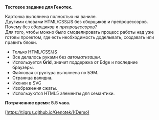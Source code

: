 **Тестовое задание для Генотек.**

Карточка выполнена полностью на ваниле.
<br>
Другими словами HTML/CSS/JS без сборщиков и препроцессоров.
<br>
Почему без _сборщиков и препроцессоров_?
<br>
Для того, чтобы можно было смоделировать процесс работы над уже готовы проектом, где есть необходимость доделывать, создавать или править блоки.

* Только HTML/CSS/JS
* Все делалось руками без _автоматизации_.
* Используется **Grid**, значит поддержка от Edge и последние браузеры. 
* Файловая структура выполнена по БЭМ.
* Страница валидна.
* Иконки в SVG
* Изображения сжаты. 
* Используются HTML5 элементы для семантики. 

**Потраченное время: 5.5 часа.**

[https://tiigrus.github.io/Genotek/](Demo)